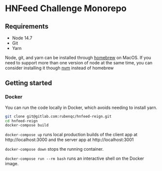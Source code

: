 # HNFeed Challenge Monorepo

## Requirements
- Node 14.7
- Git
- Yarn

Node, git, and yarn can be installed through [homebrew](https://brew.sh/) on MacOS. If you need to support more than one version of node at the same time, you can consider installing it though [nvm](https://github.com/nvm-sh/nvm) instead of homebrew

## Getting started

### Docker
You can run the code locally in Docker, which avoids needing to install yarn.

```sh
git clone git@gitlab.com:rubenqc/hnfeed-reign.git
cd hnfeed-reign
docker-compose build
```

`docker-compose up` runs local production builds of the client app at http://localhost:3000 and the server app at http://localhost:3001

`docker-compose down` stops the running container.

`docker-compose run --rm bash` runs an interactive shell on the Docker image.
